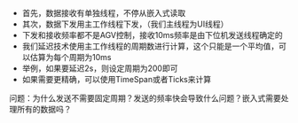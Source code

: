 - 首先，数据接收有单独线程，不停从嵌入式读取
- 其次，数据下发用主工作线程下发，（我们主线程为UI线程）
- 下发和接收频率都不是AGV控制，接收10ms频率是由下位机发送线程确定的
- 我们延迟技术使用主工作线程的周期数进行计算，这个只能是一个平均值，可以估算为每个周期为10ms
- 举例，如果要延迟2s，则设定周期为200即可
- 如果需要更精确，可以使用TimeSpan或者Ticks来计算

问题：为什么发送不需要固定周期？发送的频率快会导致什么问题？嵌入式需要处理所有的数据吗？
